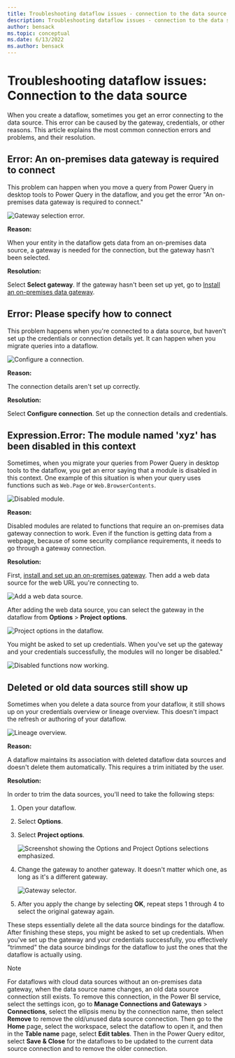```yaml
---
title: Troubleshooting dataflow issues - connection to the data source
description: Troubleshooting dataflow issues - connection to the data source
author: bensack
ms.topic: conceptual
ms.date: 6/13/2022
ms.author: bensack
---
```


# Troubleshooting dataflow issues: Connection to the data source

When you create a dataflow, sometimes you get an error connecting to the data source. This error can be caused by the gateway, credentials, or other reasons. This article explains the most common connection errors and problems, and their resolution.

## Error: An on-premises data gateway is required to connect

This problem can happen when you move a query from Power Query in desktop tools to Power Query in the dataflow, and you get the error "An on-premises data gateway is required to connect."

![Gateway selection error.](media/troubleshooting-dataflow-issues-connection-to-the-data-source/gateway-select-error.png)

**Reason:**

When your entity in the dataflow gets data from an on-premises data source, a gateway is needed for the connection, but the gateway hasn't been selected.

**Resolution:**

Select **Select gateway**. If the gateway hasn't been set up yet, go to [Install an on-premises data gateway](/data-integration/gateway/service-gateway-install).

## Error: Please specify how to connect

This problem happens when you're connected to a data source, but haven't set up the credentials or connection details yet. It can happen when you migrate queries into a dataflow.

![Configure a connection.](media/troubleshooting-dataflow-issues-connection-to-the-data-source/configure-connection.png)

**Reason:**

The connection details aren't set up correctly.

**Resolution:**

Select **Configure connection**. Set up the connection details and credentials.

## Expression.Error: The module named 'xyz' has been disabled in this context

Sometimes, when you migrate your queries from Power Query in desktop tools to the dataflow, you get an error saying that a module is disabled in this context. One example of this situation is when your query uses functions such as `Web.Page` or `Web.BrowserContents`.

![Disabled module.](media/troubleshooting-dataflow-issues-connection-to-the-data-source/disabled-module.png)

**Reason:**

Disabled modules are related to functions that require an on-premises data gateway connection to work. Even if the function is getting data from a webpage, because of some security compliance requirements, it needs to go through a gateway connection.

**Resolution:**

First, [install and set up an on-premises gateway](/data-integration/gateway/service-gateway-install). Then add a web data source for the web URL you're connecting to.

![Add a web data source.](media/troubleshooting-dataflow-issues-connection-to-the-data-source/web-data-source-in-gateway.png)

After adding the web data source, you can select the gateway in the dataflow from **Options** > **Project options**.

![Project options in the dataflow.](media/troubleshooting-dataflow-issues-connection-to-the-data-source/project-options.png)

You might be asked to set up credentials. When you've set up the gateway and your credentials successfully, the modules will no longer be disabled."

![Disabled functions now working.](media/troubleshooting-dataflow-issues-connection-to-the-data-source/disabled-function-working-fine.png)

## Deleted or old data sources still show up

Sometimes when you delete a data source from your dataflow, it still shows up on your credentials overview or lineage overview. This doesn't impact the refresh or authoring of your dataflow.

![Lineage overview.](media/troubleshooting-dataflow-issues-connection-to-the-data-source/linage-overview.png)

**Reason:**

A dataflow maintains its association with deleted dataflow data sources and doesn't delete them automatically. This requires a trim initiated by the user.

**Resolution:**

In order to trim the data sources, you'll need to take the following steps:

1. Open your dataflow.

1. Select **Options**.

1. Select **Project options**.

   ![Screenshot showing the Options and Project Options selections emphasized.](media/troubleshooting-dataflow-issues-connection-to-the-data-source/project-options.png)

1. Change the gateway to another gateway. It doesn't matter which one, as long as it's a different gateway.

   ![Gateway selector.](media/troubleshooting-dataflow-issues-connection-to-the-data-source/gateway-selection.png)


1. After you apply the change by selecting **OK**, repeat steps 1 through 4 to select the original gateway again.

These steps essentially delete all the data source bindings for the dataflow. After finishing these steps, you might be asked to set up credentials. When you've set up the gateway and your credentials successfully, you effectively "trimmed" the data source bindings for the dataflow to just the ones that the dataflow is actually using.


> [!NOTE] 
> For dataflows with cloud data sources without an on-premises data gateway, when the data source name changes, an old data source connection still exists. To remove this connection, in the Power BI service, select the settings icon, go to **Manage Connections and Gateways** > **Connections**, select the ellipsis menu by the connection name, then select **Remove** to remove the old/unused data source connection. Then go to the **Home** page, select the workspace, select the dataflow to open it, and then in the **Table name** page, select **Edit tables**. Then in the Power Query editor, select **Save & Close** for the dataflows to be updated to the current data source connection and to remove the older connection. 
